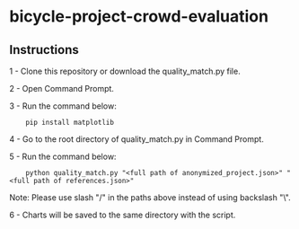 # bicycle-project-crowd-evaluation

## Instructions

1 - Clone this repository or download the quality_match.py file. 

2 - Open Command Prompt.

3 - Run the command below:

        pip install matplotlib

4 - Go to the root directory of quality_match.py in Command Prompt.

5 - Run the command below:

        python quality_match.py "<full path of anonymized_project.json>" "<full path of references.json>"
        
Note: Please use slash "/" in the paths above instead of using backslash "\\".

6 - Charts will be saved to the same directory with the script. 
